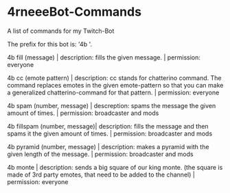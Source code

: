 # 4rneeeBot-Commands
A list of commands for my Twitch-Bot

The prefix for this bot is: '4b '.


4b fill (message) | 
    description: fills the given message. | 
    permission: everyone

4b cc (emote pattern) | 
    description: cc stands for chatterino command. The command replaces emotes in the given emote-pattern so that you can make a generalized chatterino-command for that pattern. | 
    permission: everyone

4b spam (number, message) | 
    descreption: spams the message the given amount of times. | 
    permission: broadcaster and mods

4b fillspam (number, message)| 
    description: fills the message and then spams it the given amount of times. |
    permission: broadcaster and mods

4b pyramid (number, message) | 
    description: makes a pyramid with the given length of the message. | 
    permission: broadcaster and mods

4b monte | 
    description: sends a big square of our king monte. (the square is made of 3rd party emotes, that need to be added to the channel) | 
    permission: everyone
